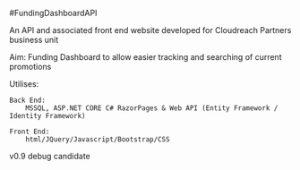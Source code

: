 ﻿#FundingDashboardAPI

An API and associated front end website developed for Cloudreach Partners business unit

Aim:
Funding Dashboard to allow easier tracking and searching of current promotions



Utilises:

	Back End:
		MSSQL, ASP.NET CORE C# RazorPages & Web API (Entity Framework / Identity Framework)

	Front End: 
		html/JQuery/Javascript/Bootstrap/CSS


v0.9 debug candidate